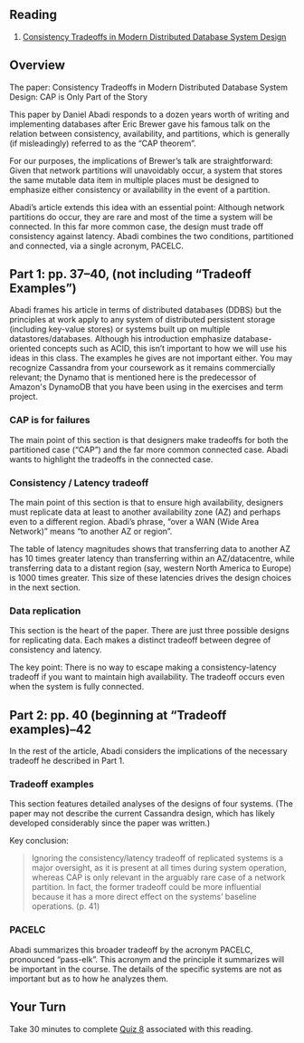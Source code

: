 ## Reading
1. [Consistency Tradeoffs in Modern Distributed Database System Design](http://www.cs.umd.edu/~abadi/papers/abadi-pacelc.pdf)

## Overview
The paper: Consistency Tradeoffs in Modern Distributed Database System Design: CAP is Only Part of the Story

This paper by Daniel Abadi responds to a dozen years worth of writing and implementing databases after Eric Brewer gave his famous talk on the relation between consistency, availability, and partitions, which is generally (if misleadingly) referred to as the “CAP theorem”.

For our purposes, the implications of Brewer’s talk are straightforward: Given that network partitions will unavoidably occur, a system that stores the same mutable data item in multiple places must be designed to emphasize either consistency or availability in the event of a partition.

Abadi’s article extends this idea with an essential point: Although network partitions do occur, they are rare and most of the time a system will be connected. In this far more common case, the design must trade off consistency against latency. Abadi combines the two conditions, partitioned and connected, via a single acronym, PACELC.

## Part 1: pp. 37–40, (not including “Tradeoff Examples”)
Abadi frames his article in terms of distributed databases (DDBS) but the principles at work apply to any system of distributed persistent storage (including key-value stores) or systems built up on multiple datastores/databases. Although his introduction emphasize database-oriented concepts such as ACID, this isn’t important to how we will use his ideas in this class. The examples he gives are not important either. You may recognize Cassandra from your coursework as it remains commercially relevant; the Dynamo that is mentioned here is the predecessor of Amazon's DynamoDB that you have been using in the exercises and term project.

### CAP is for failures
The main point of this section is that designers make tradeoffs for both the partitioned case (“CAP”) and the far more common connected case. Abadi wants to highlight the tradeoffs in the connected case.

### Consistency / Latency tradeoff
The main point of this section is that to ensure high availability, designers must replicate data at least to another availability zone (AZ) and perhaps even to a different region. Abadi’s phrase, “over a WAN (Wide Area Network)” means “to another AZ or region”.

The table of latency magnitudes shows that transferring data to another AZ has 10 times greater latency than transferring within an AZ/datacentre, while transferring data to a distant region (say, western North America to Europe) is 1000 times greater. This size of these latencies drives the design choices in the next section.

### Data replication
This section is the heart of the paper. There are just three possible designs for replicating data. Each makes a distinct tradeoff between degree of consistency and latency.

The key point: There is no way to escape making a consistency-latency tradeoff if you want to maintain high availability. The tradeoff occurs even when the system is fully connected.

## Part 2: pp. 40 (beginning at “Tradeoff examples)–42
In the rest of the article, Abadi considers the implications of the necessary tradeoff he described in Part 1.

### Tradeoff examples
This section features detailed analyses of the designs of four systems. (The paper may not describe the current Cassandra design, which has likely developed considerably since the paper was written.)

Key conclusion:

> Ignoring the consistency/latency tradeoff of replicated systems is a major oversight,
> as it is present at all times during system operation, whereas CAP is only relevant
> in the arguably rare case of a network partition. In fact, the former tradeoff could
> be more influential because it has a more direct effect on the systems’ baseline
> operations. (p. 41)

### PACELC
Abadi summarizes this broader tradeoff by the acronym PACELC, pronounced “pass-elk”. This acronym and the principle it summarizes will be important in the course. The details of the specific systems are not as important but as to how he analyzes them.

## Your Turn

   Take 30 minutes to complete [Quiz 8](https://canvas.sfu.ca/courses/67084/quizzes/) associated with this reading. 
